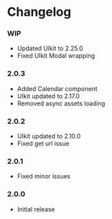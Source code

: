 # Changelog

### WIP

  - Updated UIkit to 2.25.0
  - Fixed UIkit Modal wrapping

### 2.0.3

  - Added Calendar component
  - UIkit updated to 2.17.0
  - Removed async assets loading

### 2.0.2

  - UIkit updated to 2.10.0
  - Fixed get url issue

### 2.0.1

  - Fixed minor issues

### 2.0.0

  - Initial release

